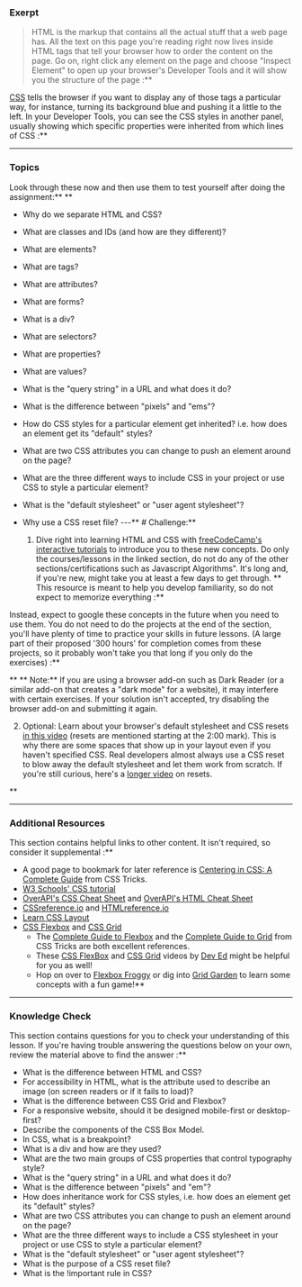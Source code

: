 ### Exerpt
>HTML is the markup that contains all the actual stuff that a web page has.  All the text on this page you're reading right now lives inside HTML tags that tell your browser how to order the content on the page.  Go on, right click any element on the page and choose "Inspect Element" to open up your browser's Developer Tools and it will show you the structure of the page :**

[CSS](https://skillcrush.com/2012/04/03/css/) tells the browser if you want to display any of those tags a particular way, for instance, turning its background blue and pushing it a little to the left.  In your Developer Tools, you can see the CSS styles in another panel, usually showing which specific properties were inherited from which lines of CSS :**



---


### Topics
Look through these now and then use them to test yourself after doing the assignment:** ** 
* Why do we separate HTML and CSS?
* What are classes and IDs (and how are they different)?
* What are elements?
* What are tags?
* What are attributes?
* What are forms?
* What is a div?
* What are selectors?
* What are properties?
* What are values?
* What is the "query string" in a URL and what does it do?
* What is the difference between "pixels" and "ems"?
* How do CSS styles for a particular element get inherited?  i.e. how does an element get its "default" styles?
* What are two CSS attributes you can change to push an element around on the page?
* What are the three different ways to include CSS in your project or use CSS to style a particular element?
* What is the "default stylesheet" or "user agent stylesheet"?
* Why use a CSS reset file?
---** # Challenge:** <div class="lesson-content__panel" markdown="1">
 
  1. Dive right into learning HTML and CSS with [freeCodeCamp's interactive tutorials](https://www.freecodecamp.org/learn/responsive-web-design/) to introduce you to these new concepts. Do only the courses/lessons in the linked section, do not do any of the other sections/certifications such as Javascript Algorithms". It's long and, if you're new, might take you at least a few days to get through. ** This resource is meant to help you develop familiarity, so do not expect to memorize everything :**

 Instead, expect to google these concepts in the future when you need to use them. You do not need to do the projects at the end of the section, you'll have plenty of time to practice your skills in future lessons. (A large part of their proposed '300 hours' for completion comes from these projects, so it probably won't take you that long if you only do the exercises) :**

  **     ** Note:**  If you are using a browser add-on such as Dark Reader (or a similar add-on that creates a "dark mode" for a website), it may interfere with certain exercises. If your solution isn't accepted, try disabling the browser add-on and submitting it again.
 
  2. Optional: Learn about your browser's default stylesheet and CSS resets [in this video](https://www.youtube.com/watch?v=14Vb6tZCjEY) (resets are mentioned starting at the 2:00 mark).  This is why there are some spaces that show up in your layout even if you haven't specified CSS.  Real developers almost always use a CSS reset to blow away the default stylesheet and let them work from scratch.  If you're still curious, here's a [longer video](https://www.youtube.com/watch?v=HqRFPLP7Ffs) on resets.
</div>** 

---


### Additional Resources
This section contains helpful links to other content. It isn't required, so consider it supplemental :**



* A good page to bookmark for later reference is [Centering in CSS: A Complete Guide](https://css-tricks.com/centering-css-complete-guide/) from CSS Tricks.
* [W3 Schools' CSS tutorial](https://www.w3schools.com/css/)
* [OverAPI's CSS Cheat Sheet](https://overapi.com/css) and [OverAPI's HTML Cheat Sheet](https://overapi.com/html)
* [CSSreference.io](https://cssreference.io/) and [HTMLreference.io](https://htmlreference.io)
* [Learn CSS Layout](https://learnlayout.com/)
* [CSS Flexbox](https://flexbox.io/) and [CSS Grid](https://cssgrid.io/)
    * The [Complete Guide to Flexbox](https://css-tricks.com/snippets/css/a-guide-to-flexbox/) and the [Complete Guide to Grid](https://css-tricks.com/snippets/css/complete-guide-grid/) from CSS Tricks are both excellent references.
    * These [CSS FlexBox](https://youtu.be/FTlczfR82mQ) and [CSS Grid](https://youtu.be/EFafSYg-PkI) videos by [Dev Ed](https://www.youtube.com/channel/UClb90NQQcskPUGDIXsQEz5Q) might be helpful for you as well!
    * Hop on over to [Flexbox Froggy](https://flexboxfroggy.com/) or dig into [Grid Garden](https://cssgridgarden.com/) to learn some concepts with a fun game!** 

---


### Knowledge Check
This section contains questions for you to check your understanding of this lesson. If you're having trouble answering the questions below on your own, review the material above to find the answer :**



* What is the difference between HTML and CSS?
* For accessibility in HTML, what is the attribute used to describe an image (on screen readers or if it fails to load)?
* What is the difference between CSS Grid and Flexbox?
* For a responsive website, should it be designed mobile-first or desktop-first?
* Describe the components of the CSS Box Model.
* In CSS, what is a breakpoint?
* What is a div and how are they used?
* What are the two main groups of CSS properties that control typography style?
* What is the "query string" in a URL and what does it do?
* What is the difference between "pixels" and "em"?
* How does inheritance work for CSS styles, i.e. how does an element get its "default" styles?
* What are two CSS attributes you can change to push an element around on the page?
* What are the three different ways to include a CSS stylesheet in your project or use CSS to style a particular element?
* What is the "default stylesheet" or "user agent stylesheet"?
* What is the purpose of a CSS reset file?
* What is the !important rule in CSS?
